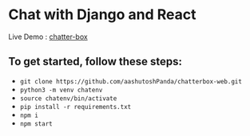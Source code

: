 # Chat with Django and React

Live Demo : [chatter-box](https://chatterbox-web.herokuapp.com "chatter-box")

## To get started, follow these steps:

- `git clone https://github.com/aashutoshPanda/chatterbox-web.git`
- `python3 -m venv chatenv`
- `source chatenv/bin/activate`
- `pip install -r requirements.txt`
- `npm i`
- `npm start`

